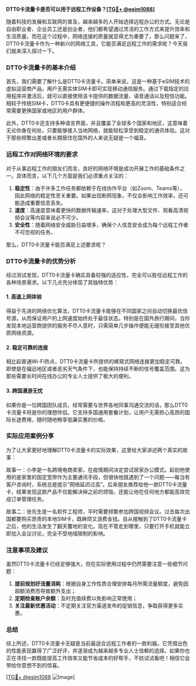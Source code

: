 **DTT0卡流量卡是否可以用于远程工作设备？[[TG💪+ @esim1088](https://t.me/s/esim1088)]**

随着科技的发展和互联网的普及，越来越多的人开始选择远程办公的方式。无论是自由职业者、企业员工还是创业者，他们都希望通过灵活的工作方式来提升效率和生活质量。而在这个过程中，网络连接的质量就显得尤为重要了。那么问题来了，DTT0卡流量卡作为一种新兴的网络工具，它能否满足远程工作的需求呢？今天我们就来深入探讨一下。

### DTT0卡流量卡的基本介绍

首先，我们需要了解什么是DTT0卡流量卡。简单来说，这是一种基于eSIM技术的虚拟运营商产品，用户无需实体SIM卡即可实现移动通信服务。通过下载指定的应用程序并激活后，就可以直接使用该卡提供的数据流量、语音通话以及短信功能。相较于传统SIM卡，DTT0卡具有更便捷的操作流程和更高的灵活性，特别适合经常需要更换国家或地区的用户群体。

此外，DTT0卡还支持多种语言界面，并且覆盖了全球多个国家和地区，这意味着无论你身在何处，只要能够接入当地网络，就能轻松享受到稳定的通讯体验。这对于那些频繁出差或者长期居住在国外的人来说无疑是一个福音。

### 远程工作对网络环境的要求

对于从事远程工作的朋友们而言，良好的网络环境是成功开展工作的基础条件之一。具体而言，以下几个方面是我们必须重点关注的：

1. **稳定性**：由于许多工作任务都依赖于在线协作平台（如Zoom、Teams等），因此网络的稳定性至关重要。如果出现断网现象，不仅会影响工作效率，还可能造成重要信息丢失。
2. **速度**：高速度意味着更快的数据传输速率，这对于处理大型文件、观看高清视频会议等内容来说必不可少。
3. **安全性**：随着网络安全威胁日益增多，确保个人信息安全成为每个远程工作者不可忽视的任务。

那么，DTT0卡流量卡能否满足上述要求呢？

### DTT0卡流量卡的优势分析

经过测试发现，DTT0卡流量卡确实具备较强的适应性，完全可以胜任远程工作的各种场景需求。以下几点充分体现了其独特优势：

#### 1. 高速上网体验
得益于先进的网络优化算法，DTT0卡流量卡能够在不同国家之间自动切换最优信号源，从而保证用户的上网速度始终处于最佳状态。特别是在国外旅行期间，当你发现本地运营商提供的服务不尽人意时，只需简单几步操作便能无缝衔接至其他优质网络资源。

#### 2. 稳定可靠的连接
相比起普通Wi-Fi热点，DTT0卡流量卡所提供的蜂窝式网络连接更加稳定可靠。即使是在偏远地区或者恶劣天气条件下，也能保持持续不断的信号覆盖范围。这为那些需要长时间在线办公的专业人士提供了极大的便利。

#### 3. 跨国漫游无忧
如果你是一位跨国团队成员，经常需要与世界各地同事沟通交流的话，那么DTT0卡流量卡将是你的理想伴侣。它支持多国通用套餐计划，让用户无需担心高昂的国际长途费用，随时随地畅享低廉实惠的价格。

### 实际应用案例分享

为了让大家更好地理解DTT0卡流量卡的实际效果，这里给大家讲述两个真实的故事：

故事一：小李是一名跨境电商卖家，在疫情期间决定尝试居家办公模式。起初他使用的是家里的固定宽带作为主要通讯手段，但很快他就遇到了一个问题——每当有客户咨询时，系统总是提示“网络延迟过高”。后来朋友推荐给他一款DTT0卡流量卡，结果发现这款产品不仅能解决掉之前的烦恼，还能让他在任何地方都能高效完成订单管理任务。

故事二：张先生是一名软件工程师，平时需要频繁参加跨国视频会议。过去每次出国都要购买昂贵的本地SIM卡，既麻烦又浪费金钱。自从接触到了DTT0卡流量卡之后，他的生活发生了翻天覆地的变化。现在不管走到哪里，只要打开手机就能立即加入会议讨论，完全不受地域限制的影响。

### 注意事项及建议

虽然DTT0卡流量卡已经足够强大，但在实际使用过程中仍然需要注意一些细节问题：

1. **提前规划好流量消耗**：根据自身工作性质合理安排每月所需流量额度，避免因超额消费而导致额外支出；
2. **定期检查账户余额**：及时充值续费以免影响正常使用；
3. **关注最新优惠活动**：不定期关注官方渠道发布的促销信息，争取获得更多实惠。

### 总结

综上所述，DTT0卡流量卡无疑是当前最适合远程工作者的一款利器。它凭借出色的性能表现赢得了广泛好评，并逐渐成为越来越多专业人士信赖的选择。如果你也正在寻找一款既能提高工作效率又能节省成本的好帮手，不妨试试看吧！相信它会带给你意想不到的惊喜。

[[TG💪+ @esim1088](https://t.me/s/esim1088) ![Image](https://i.postimg.cc/4NQfJmqS/Snipaste-2025-05-13-00-14-12.png)]